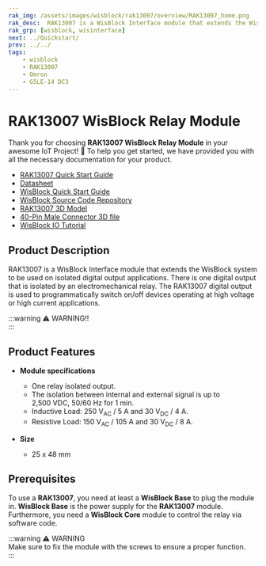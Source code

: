 ```yaml
---
rak_img: /assets/images/wisblock/rak13007/overview/RAK13007_home.png
rak_desc:  RAK13007 is a WisBlock Interface module that extends the WisBlock system that can isolate the output between internal and external signals. It is used to programmatically switch on/off devices, which uses a high voltage or high current.
rak_grp: [wisblock, wisinterface]
next: ../Quickstart/
prev: ../../
tags:
    - wisblock
    - RAK13007
    - Omron
    - G5LE-14 DC3
---
```



# RAK13007 WisBlock Relay Module

Thank you for choosing **RAK13007 WisBlock Relay Module** in your awesome IoT Project! 🎉 To help you get started, we have provided you with all the necessary documentation for your product.

* [RAK13007 Quick Start Guide](../Quickstart/)
* [Datasheet](../Datasheet/)
* <a href="../../Quickstart/" target="_blank">WisBlock Quick Start Guide</a>
* [WisBlock Source Code Repository](https://github.com/RAKWireless/WisBlock/)
* [RAK13007 3D Model](https://downloads.rakwireless.com/3D_File/WisBlock/3D_RAK13007.stp)
* [40-Pin Male Connector 3D file](https://downloads.rakwireless.com/3D_File/Accessory/WisConnector/M40S1003K6M.stp)
* [WisBlock IO Tutorial](https://docs.rakwireless.com/Knowledge-Hub/Learn/WisBlock-IO-Tutorial/)


## Product Description

RAK13007 is a WisBlock Interface module that extends the WisBlock system to be used on isolated digital output applications. There is one digital output that is isolated by an electromechanical relay. The RAK13007 digital output is used to programmatically switch on/off devices operating at high voltage or high current applications.

:::warning ⚠️ WARNING!!    
<rk-img
  src="/assets/images/wisblock/rak13007/datasheet/warning.png"
  width="90%"
  caption="Safety Precaution"
/>
:::

## Product Features

* **Module specifications**
    * One relay isolated output.
    * The isolation between internal and external signal is up to 2,500&nbsp;VDC, 50/60&nbsp;Hz for 1 min.
    * Inductive Load: 250&nbsp;V<sub>AC</sub> / 5&nbsp;A and 30&nbsp;V<sub>DC</sub> / 4&nbsp;A.
    * Resistive Load: 150&nbsp;V<sub>AC</sub> / 105&nbsp;A and 30&nbsp;V<sub>DC</sub> / 8&nbsp;A.

* **Size**
    * 25 x 48&nbsp;mm

## Prerequisites

To use a **RAK13007**, you need at least a **WisBlock Base** to plug the module in. **WisBlock Base** is the power supply for the **RAK13007** module. Furthermore, you need a **WisBlock Core** module to control the relay via software code.

:::warning ⚠️ WARNING    
Make sure to fix the module with the screws to ensure a proper function.    
:::